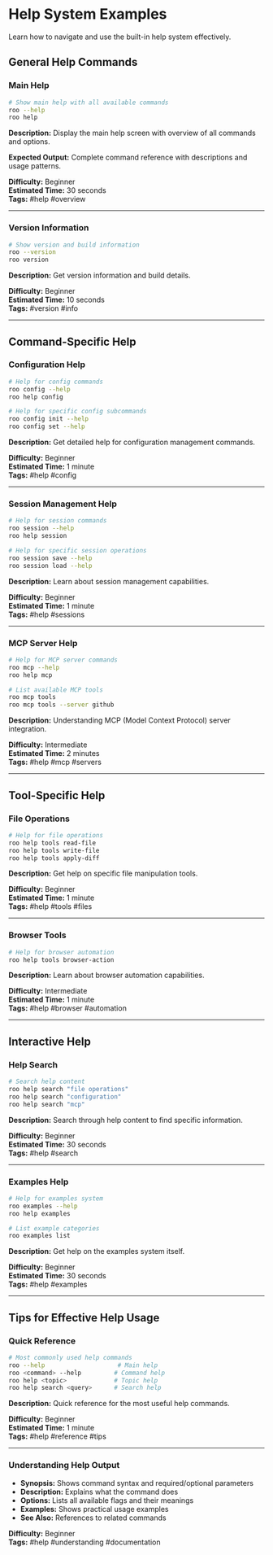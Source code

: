 # Help System Examples

Learn how to navigate and use the built-in help system effectively.

## General Help Commands

### Main Help

```bash
# Show main help with all available commands
roo --help
roo help
```

**Description:** Display the main help screen with overview of all commands and options.

**Expected Output:** Complete command reference with descriptions and usage patterns.

**Difficulty:** Beginner  
**Estimated Time:** 30 seconds  
**Tags:** #help #overview

---

### Version Information

```bash
# Show version and build information
roo --version
roo version
```

**Description:** Get version information and build details.

**Difficulty:** Beginner  
**Estimated Time:** 10 seconds  
**Tags:** #version #info

---

## Command-Specific Help

### Configuration Help

```bash
# Help for config commands
roo config --help
roo help config

# Help for specific config subcommands
roo config init --help
roo config set --help
```

**Description:** Get detailed help for configuration management commands.

**Difficulty:** Beginner  
**Estimated Time:** 1 minute  
**Tags:** #help #config

---

### Session Management Help

```bash
# Help for session commands
roo session --help
roo help session

# Help for specific session operations
roo session save --help
roo session load --help
```

**Description:** Learn about session management capabilities.

**Difficulty:** Beginner  
**Estimated Time:** 1 minute  
**Tags:** #help #sessions

---

### MCP Server Help

```bash
# Help for MCP server commands
roo mcp --help
roo help mcp

# List available MCP tools
roo mcp tools
roo mcp tools --server github
```

**Description:** Understanding MCP (Model Context Protocol) server integration.

**Difficulty:** Intermediate  
**Estimated Time:** 2 minutes  
**Tags:** #help #mcp #servers

---

## Tool-Specific Help

### File Operations

```bash
# Help for file operations
roo help tools read-file
roo help tools write-file
roo help tools apply-diff
```

**Description:** Get help on specific file manipulation tools.

**Difficulty:** Beginner  
**Estimated Time:** 1 minute  
**Tags:** #help #tools #files

---

### Browser Tools

```bash
# Help for browser automation
roo help tools browser-action
```

**Description:** Learn about browser automation capabilities.

**Difficulty:** Intermediate  
**Estimated Time:** 1 minute  
**Tags:** #help #browser #automation

---

## Interactive Help

### Help Search

```bash
# Search help content
roo help search "file operations"
roo help search "configuration"
roo help search "mcp"
```

**Description:** Search through help content to find specific information.

**Difficulty:** Beginner  
**Estimated Time:** 30 seconds  
**Tags:** #help #search

---

### Examples Help

```bash
# Help for examples system
roo examples --help
roo help examples

# List example categories
roo examples list
```

**Description:** Get help on the examples system itself.

**Difficulty:** Beginner  
**Estimated Time:** 30 seconds  
**Tags:** #help #examples

---

## Tips for Effective Help Usage

### Quick Reference

```bash
# Most commonly used help commands
roo --help                    # Main help
roo <command> --help         # Command help
roo help <topic>             # Topic help
roo help search <query>      # Search help
```

**Description:** Quick reference for the most useful help commands.

**Difficulty:** Beginner  
**Estimated Time:** 1 minute  
**Tags:** #help #reference #tips

---

### Understanding Help Output

- **Synopsis:** Shows command syntax and required/optional parameters
- **Description:** Explains what the command does
- **Options:** Lists all available flags and their meanings
- **Examples:** Shows practical usage examples
- **See Also:** References to related commands

**Difficulty:** Beginner  
**Tags:** #help #understanding #documentation
